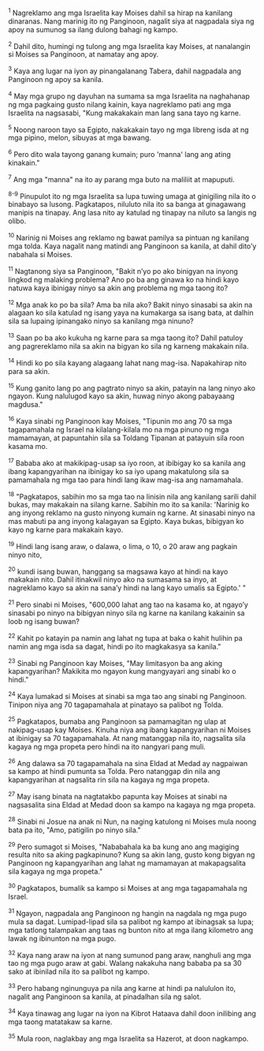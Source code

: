 <sup>1</sup>
Nagreklamo ang mga Israelita kay Moises dahil sa hirap na kanilang dinaranas. Nang marinig ito ng Panginoon, nagalit siya at nagpadala siya ng apoy na sumunog sa ilang dulong bahagi ng kampo. 

<sup>2</sup>
Dahil dito, humingi ng tulong ang mga Israelita kay Moises, at nanalangin si Moises sa Panginoon, at namatay ang apoy. 

<sup>3</sup>
Kaya ang lugar na iyon ay pinangalanang Tabera, dahil nagpadala ang Panginoon ng apoy sa kanila. 

<sup>4</sup>
May mga grupo ng dayuhan na sumama sa mga Israelita na naghahanap ng mga pagkaing gusto nilang kainin, kaya nagreklamo pati ang mga Israelita na nagsasabi, "Kung makakakain man lang sana tayo ng karne. 

<sup>5</sup>
Noong naroon tayo sa Egipto, nakakakain tayo ng mga libreng isda at ng mga pipino, melon, sibuyas at mga bawang. 

<sup>6</sup>
Pero dito wala tayong ganang kumain; puro 'manna' lang ang ating kinakain." 

<sup>7</sup>
Ang mga "manna" na ito ay parang mga buto na maliliit at mapuputi.

<sup>8-9</sup>
Pinupulot ito ng mga Israelita sa lupa tuwing umaga at ginigiling nila ito o binabayo sa lusong. Pagkatapos, niluluto nila ito sa banga at ginagawang manipis na tinapay. Ang lasa nito ay katulad ng tinapay na niluto sa langis ng olibo. 

<sup>10</sup>
Narinig ni Moises ang reklamo ng bawat pamilya sa pintuan ng kanilang mga tolda. Kaya nagalit nang matindi ang Panginoon sa kanila, at dahil ditoʼy nabahala si Moises. 

<sup>11</sup>
Nagtanong siya sa Panginoon, "Bakit nʼyo po ako binigyan na inyong lingkod ng malaking problema? Ano po ba ang ginawa ko na hindi kayo natuwa kaya ibinigay ninyo sa akin ang problema ng mga taong ito? 

<sup>12</sup>
Mga anak ko po ba sila? Ama ba nila ako? Bakit ninyo sinasabi sa akin na alagaan ko sila katulad ng isang yaya na kumakarga sa isang bata, at dalhin sila sa lupaing ipinangako ninyo sa kanilang mga ninuno? 

<sup>13</sup>
Saan po ba ako kukuha ng karne para sa mga taong ito? Dahil patuloy ang pagrereklamo nila sa akin na bigyan ko sila ng karneng makakain nila. 

<sup>14</sup>
Hindi ko po sila kayang alagaang lahat nang mag-isa. Napakahirap nito para sa akin. 

<sup>15</sup>
Kung ganito lang po ang pagtrato ninyo sa akin, patayin na lang ninyo ako ngayon. Kung nalulugod kayo sa akin, huwag ninyo akong pabayaang magdusa." 

<sup>16</sup>
Kaya sinabi ng Panginoon kay Moises, "Tipunin mo ang 70 sa mga tagapamahala ng Israel na kilalang-kilala mo na mga pinuno ng mga mamamayan, at papuntahin sila sa Toldang Tipanan at patayuin sila roon kasama mo. 

<sup>17</sup>
Bababa ako at makikipag-usap sa iyo roon, at ibibigay ko sa kanila ang ibang kapangyarihan na ibinigay ko sa iyo upang makatulong sila sa pamamahala ng mga tao para hindi lang ikaw mag-isa ang namamahala. 

<sup>18</sup>
"Pagkatapos, sabihin mo sa mga tao na linisin nila ang kanilang sarili dahil bukas, may makakain na silang karne. Sabihin mo ito sa kanila: 'Narinig ko ang inyong reklamo na gusto ninyong kumain ng karne. At sinasabi ninyo na mas mabuti pa ang inyong kalagayan sa Egipto. Kaya bukas, bibigyan ko kayo ng karne para makakain kayo. 

<sup>19</sup>
Hindi lang isang araw, o dalawa, o lima, o 10, o 20 araw ang pagkain ninyo nito, 

<sup>20</sup>
kundi isang buwan, hanggang sa magsawa kayo at hindi na kayo makakain nito. Dahil itinakwil ninyo ako na sumasama sa inyo, at nagreklamo kayo sa akin na sanaʼy hindi na lang kayo umalis sa Egipto.' " 

<sup>21</sup>
Pero sinabi ni Moises, "600,000 lahat ang tao na kasama ko, at ngayoʼy sinasabi po ninyo na bibigyan ninyo sila ng karne na kanilang kakainin sa loob ng isang buwan? 

<sup>22</sup>
Kahit po katayin pa namin ang lahat ng tupa at baka o kahit hulihin pa namin ang mga isda sa dagat, hindi po ito magkakasya sa kanila." 

<sup>23</sup>
Sinabi ng Panginoon kay Moises, "May limitasyon ba ang aking kapangyarihan? Makikita mo ngayon kung mangyayari ang sinabi ko o hindi." 

<sup>24</sup>
Kaya lumakad si Moises at sinabi sa mga tao ang sinabi ng Panginoon. Tinipon niya ang 70 tagapamahala at pinatayo sa palibot ng Tolda. 

<sup>25</sup>
Pagkatapos, bumaba ang Panginoon sa pamamagitan ng ulap at nakipag-usap kay Moises. Kinuha niya ang ibang kapangyarihan ni Moises at ibinigay sa 70 tagapamahala. At nang matanggap nila ito, nagsalita sila kagaya ng mga propeta pero hindi na ito nangyari pang muli. 

<sup>26</sup>
Ang dalawa sa 70 tagapamahala na sina Eldad at Medad ay nagpaiwan sa kampo at hindi pumunta sa Tolda. Pero natanggap din nila ang kapangyarihan at nagsalita rin sila na kagaya ng mga propeta. 

<sup>27</sup>
May isang binata na nagtatakbo papunta kay Moises at sinabi na nagsasalita sina Eldad at Medad doon sa kampo na kagaya ng mga propeta. 

<sup>28</sup>
Sinabi ni Josue na anak ni Nun, na naging katulong ni Moises mula noong bata pa ito, "Amo, patigilin po ninyo sila." 

<sup>29</sup>
Pero sumagot si Moises, "Nababahala ka ba kung ano ang magiging resulta nito sa aking pagkapinuno? Kung sa akin lang, gusto kong bigyan ng Panginoon ng kapangyarihan ang lahat ng mamamayan at makapagsalita sila kagaya ng mga propeta." 

<sup>30</sup>
Pagkatapos, bumalik sa kampo si Moises at ang mga tagapamahala ng Israel. 

<sup>31</sup>
Ngayon, nagpadala ang Panginoon ng hangin na nagdala ng mga pugo mula sa dagat. Lumipad-lipad sila sa palibot ng kampo at ibinagsak sa lupa; mga tatlong talampakan ang taas ng bunton nito at mga ilang kilometro ang lawak ng ibinunton na mga pugo. 

<sup>32</sup>
Kaya nang araw na iyon at nang sumunod pang araw, nanghuli ang mga tao ng mga pugo araw at gabi. Walang nakakuha nang bababa pa sa 30 sako at ibinilad nila ito sa palibot ng kampo. 

<sup>33</sup>
Pero habang nginunguya pa nila ang karne at hindi pa nalululon ito, nagalit ang Panginoon sa kanila, at pinadalhan sila ng salot. 

<sup>34</sup>
Kaya tinawag ang lugar na iyon na Kibrot Hataava dahil doon inilibing ang mga taong matatakaw sa karne. 

<sup>35</sup>
Mula roon, naglakbay ang mga Israelita sa Hazerot, at doon nagkampo.